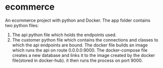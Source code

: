 # ecommerce
An ecommerce project with python and Docker.
The app folder contains two python files:
1. The api python file which holds the endpoints used.
2. The customer python file which contains the connections and classes to which the api endpoints are bound.
The docker file builds an image which runs the api on route 0.0.0.0:9000.
The docker-compose file creates a new database and links it to the image created by the docker file(stored in docker-hub).
it then runs the process on port 9000.
